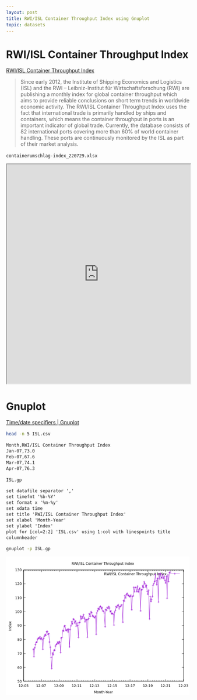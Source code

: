 ```yaml
---
layout: post
title: RWI/ISL Container Throughput Index using Gnuplot
topic: datasets
---
```


# RWI/ISL Container Throughput Index

[RWI/ISL Container Throughput Index](https://www.isl.org/en/containerindex)

> Since early 2012, the Institute of Shipping Economics and Logistics (ISL) and the RWI – Leibniz-Institut für Wirtschaftsforschung (RWI) are publishing a monthly index for global container throughput which aims to provide reliable conclusions on short term trends in worldwide economic activity. The RWI/ISL Container Throughput Index uses the fact that international trade is primarily handled by ships and containers, which means the container throughput in ports is an important indicator of global trade. Currently, the database consists of 82 international ports covering more than 60% of world container handling. These ports are continuously monitored by the ISL as part of their market analysis.

`containerumschlag-index_220729.xlsx`

<iframe src="https://docs.google.com/spreadsheets/d/e/2PACX-1vQ-4XyMbxMrPuQqNgPdzJXzwT9-FtS3NegSmiXJhA-9T0OdBViOk1bUG1drZaxBTr01pyoyiWKq9q58/pubhtml?widget=true&amp;headers=false" width="100%" height="600"></iframe>

# Gnuplot

[Time/date specifiers \| Gnuplot](http://www.gnuplot.info/docs_4.2/node185.html)

```bash
head -n 5 ISL.csv
```

```
Month,RWI/ISL Container Throughput Index
Jan-07,73.0
Feb-07,67.6
Mar-07,74.1
Apr-07,76.3
```

`ISL.gp`

```
set datafile separator ','
set timefmt '%b-%Y'
set format x '%m-%y'
set xdata time
set title 'RWI/ISL Container Throughput Index'
set xlabel 'Month-Year'
set ylabel 'Index'
plot for [col=2:2] 'ISL.csv' using 1:col with linespoints title columnheader
```

```bash
gnuplot -p ISL.gp
```

![RWI/ISL Container Throughput Index using Gnuplot](/images/ISL/ISL.png)